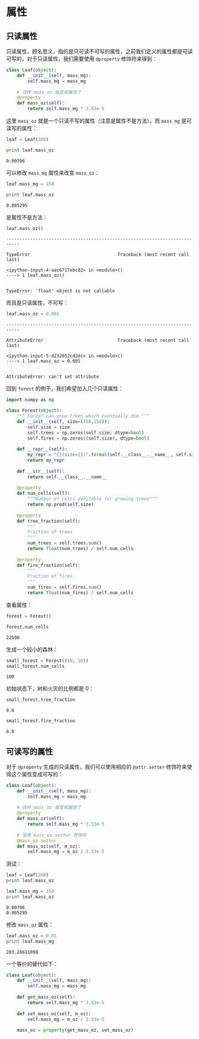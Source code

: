 
# 属性

## 只读属性

只读属性，顾名思义，指的是只可读不可写的属性，之前我们定义的属性都是可读可写的，对于只读属性，我们需要使用 `@property` 修饰符来得到：


```python
class Leaf(object):
    def __init__(self, mass_mg):
        self.mass_mg = mass_mg
    
    # 这样 mass_oz 就变成属性了
    @property
    def mass_oz(self):
        return self.mass_mg * 3.53e-5
```

这里 `mass_oz` 就是一个只读不写的属性（注意是属性不是方法），而 `mass_mg` 是可读写的属性：


```python
leaf = Leaf(200)

print leaf.mass_oz
```

    0.00706


可以修改 `mass_mg` 属性来改变 `mass_oz`：


```python
leaf.mass_mg = 150

print leaf.mass_oz
```

    0.005295


是属性不是方法：


```python
leaf.mass_oz()
```


    ---------------------------------------------------------------------------

    TypeError                                 Traceback (most recent call last)

    <ipython-input-4-aac6717ebc82> in <module>()
    ----> 1 leaf.mass_oz()
    

    TypeError: 'float' object is not callable


而且是只读属性，不可写：


```python
leaf.mass_oz = 0.001
```


    ---------------------------------------------------------------------------

    AttributeError                            Traceback (most recent call last)

    <ipython-input-5-d232052cd2dc> in <module>()
    ----> 1 leaf.mass_oz = 0.001
    

    AttributeError: can't set attribute


回到 `forest` 的例子，我们希望加入几个只读属性：


```python
import numpy as np

class Forest(object):
    """ Forest can grow trees which eventually die."""
    def __init__(self, size=(150,150)):
        self.size = size
        self.trees = np.zeros(self.size, dtype=bool)
        self.fires = np.zeros((self.size), dtype=bool)
        
    def __repr__(self):
        my_repr = "{}(size={})".format(self.__class__.__name__, self.size)
        return my_repr
    
    def __str__(self):
        return self.__class__.__name__
    
    @property
    def num_cells(self):
        """Number of cells available for growing trees"""
        return np.prod(self.size)
    
    @property
    def tree_fraction(self):
        """
        Fraction of trees
        """
        num_trees = self.trees.sum()
        return float(num_trees) / self.num_cells
    
    @property
    def fire_fraction(self):
        """
        Fraction of fires
        """
        num_fires = self.fires.sum()
        return float(num_fires) / self.num_cells
```

查看属性：


```python
forest = Forest()

forest.num_cells
```




    22500



生成一个较小的森林：


```python
small_forest = Forest((10, 10))
small_forest.num_cells
```




    100



初始状态下，树和火灾的比例都是 0：


```python
small_forest.tree_fraction
```




    0.0




```python
small_forest.fire_fraction
```




    0.0



## 可读写的属性

对于 `@property` 生成的只读属性，我们可以使用相应的 `@attr.setter` 修饰符来使得这个属性变成可写的：


```python
class Leaf(object):
    def __init__(self, mass_mg):
        self.mass_mg = mass_mg
    
    # 这样 mass_oz 就变成属性了
    @property
    def mass_oz(self):
        return self.mass_mg * 3.53e-5
    
    # 使用 mass_oz.setter 修饰符
    @mass_oz.setter
    def mass_oz(self, m_oz):
        self.mass_mg = m_oz / 3.53e-5
```

测试：


```python
leaf = Leaf(200)
print leaf.mass_oz

leaf.mass_mg = 150
print leaf.mass_oz
```

    0.00706
    0.005295


修改 `mass_oz` 属性：


```python
leaf.mass_oz = 0.01
print leaf.mass_mg
```

    283.28611898


一个等价的替代如下：

```python
class Leaf(object):
    def __init__(self, mass_mg):
        self.mass_mg = mass_mg
    
    def get_mass_oz(self):
        return self.mass_mg * 3.53e-5
    
    def set_mass_oz(self, m_oz):
        self.mass_mg = m_oz / 3.53e-5
        
    mass_oz = property(get_mass_oz, set_mass_oz)
```
